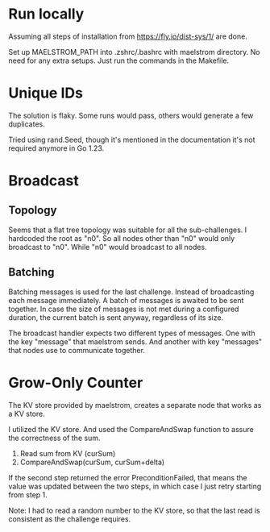# Run locally
Assuming all steps of installation from https://fly.io/dist-sys/1/ are done.

Set up MAELSTROM_PATH into .zshrc/.bashrc with maelstrom directory.
No need for any extra setups. Just run the commands in the Makefile.

# Unique IDs
The solution is flaky. Some runs would pass, others would generate a few duplicates.

Tried using rand.Seed, though it's mentioned in the documentation it's not required anymore in Go 1.23.

# Broadcast

## Topology
 Seems that a flat tree topology was suitable for all the sub-challenges.
 I hardcoded the root as "n0". So all nodes other than "n0" would only broadcast to "n0".
 While "n0" would broadcast to all nodes.

## Batching
Batching messages is used for the last challenge. Instead of broadcasting each message immediately. A batch of messages
is awaited to be sent together. In case the size of messages is not met during a configured duration, the current batch
is sent anyway, regardless of its size.

The broadcast handler expects two different types of messages. One with the key "message" that maelstrom sends. And
another with key "messages" that nodes use to communicate together.

# Grow-Only Counter
The KV store provided by maelstrom, creates a separate node that works as a KV store.

I utilized the KV store. And used the CompareAndSwap function to assure the correctness of the sum.
 
1. Read sum from KV (curSum)
2. CompareAndSwap(curSum, curSum+delta)

If the second step returned the error PreconditionFailed, that means the value was updated between the two steps,
in which case I just retry starting from step 1.

Note: I had to read a random number to the KV store, so that the last read is consistent as the challenge requires.